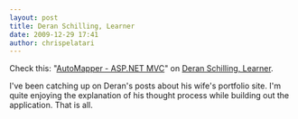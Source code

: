 ```yaml
---
layout: post
title: Deran Schilling, Learner
date: 2009-12-29 17:41
author: chrispelatari
---
```


<p>Check this: "<a href="http://feedproxy.google.com/~r/derans/~3/AJiK02ER6Ws/automapper-aspnet-mvc.html">AutoMapper 
- ASP.NET MVC</a>" on <a href="http://derans.blogspot.com/">Deran Schilling, 
Learner</a>. </p>
<p>I've been catching up on Deran's posts about his wife's portfolio site. I'm 
quite enjoying the explanation of his thought process while building out 
the application. That is all.</p>
